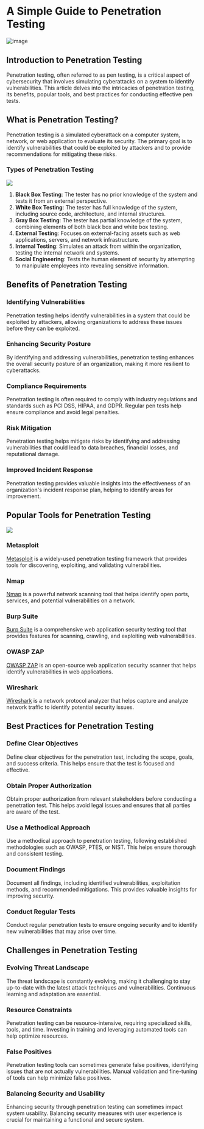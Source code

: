 # A Simple Guide to Penetration Testing

![image](image/HOUDINI-large.gif)

## Introduction to Penetration Testing

Penetration testing, often referred to as pen testing, is a critical aspect of cybersecurity that involves simulating cyberattacks on a system to identify vulnerabilities. This article delves into the intricacies of penetration testing, its benefits, popular tools, and best practices for conducting effective pen tests.

## What is Penetration Testing?

Penetration testing is a simulated cyberattack on a computer system, network, or web application to evaluate its security. The primary goal is to identify vulnerabilities that could be exploited by attackers and to provide recommendations for mitigating these risks.

### Types of Penetration Testing

![](image/test.jfif)

1. **Black Box Testing**: The tester has no prior knowledge of the system and tests it from an external perspective.
2. **White Box Testing**: The tester has full knowledge of the system, including source code, architecture, and internal structures.
3. **Gray Box Testing**: The tester has partial knowledge of the system, combining elements of both black box and white box testing.
4. **External Testing**: Focuses on external-facing assets such as web applications, servers, and network infrastructure.
5. **Internal Testing**: Simulates an attack from within the organization, testing the internal network and systems.
6. **Social Engineering**: Tests the human element of security by attempting to manipulate employees into revealing sensitive information.

## Benefits of Penetration Testing

### Identifying Vulnerabilities

Penetration testing helps identify vulnerabilities in a system that could be exploited by attackers, allowing organizations to address these issues before they can be exploited.

### Enhancing Security Posture

By identifying and addressing vulnerabilities, penetration testing enhances the overall security posture of an organization, making it more resilient to cyberattacks.

### Compliance Requirements

Penetration testing is often required to comply with industry regulations and standards such as PCI DSS, HIPAA, and GDPR. Regular pen tests help ensure compliance and avoid legal penalties.

### Risk Mitigation

Penetration testing helps mitigate risks by identifying and addressing vulnerabilities that could lead to data breaches, financial losses, and reputational damage.

### Improved Incident Response

Penetration testing provides valuable insights into the effectiveness of an organization's incident response plan, helping to identify areas for improvement.

## Popular Tools for Penetration Testing

![](image/penetration-testing-tools-1024x640.png)

### Metasploit

[Metasploit](https://www.metasploit.com/) is a widely-used penetration testing framework that provides tools for discovering, exploiting, and validating vulnerabilities.

### Nmap

[Nmap](https://nmap.org/) is a powerful network scanning tool that helps identify open ports, services, and potential vulnerabilities on a network.

### Burp Suite

[Burp Suite](https://portswigger.net/burp) is a comprehensive web application security testing tool that provides features for scanning, crawling, and exploiting web vulnerabilities.

### OWASP ZAP

[OWASP ZAP](https://www.zaproxy.org/) is an open-source web application security scanner that helps identify vulnerabilities in web applications.

### Wireshark

[Wireshark](https://www.wireshark.org/) is a network protocol analyzer that helps capture and analyze network traffic to identify potential security issues.

## Best Practices for Penetration Testing

### Define Clear Objectives

Define clear objectives for the penetration test, including the scope, goals, and success criteria. This helps ensure that the test is focused and effective.

### Obtain Proper Authorization

Obtain proper authorization from relevant stakeholders before conducting a penetration test. This helps avoid legal issues and ensures that all parties are aware of the test.

### Use a Methodical Approach

Use a methodical approach to penetration testing, following established methodologies such as OWASP, PTES, or NIST. This helps ensure thorough and consistent testing.

### Document Findings

Document all findings, including identified vulnerabilities, exploitation methods, and recommended mitigations. This provides valuable insights for improving security.

### Conduct Regular Tests

Conduct regular penetration tests to ensure ongoing security and to identify new vulnerabilities that may arise over time.

## Challenges in Penetration Testing

### Evolving Threat Landscape

The threat landscape is constantly evolving, making it challenging to stay up-to-date with the latest attack techniques and vulnerabilities. Continuous learning and adaptation are essential.

### Resource Constraints

Penetration testing can be resource-intensive, requiring specialized skills, tools, and time. Investing in training and leveraging automated tools can help optimize resources.

### False Positives

Penetration testing tools can sometimes generate false positives, identifying issues that are not actually vulnerabilities. Manual validation and fine-tuning of tools can help minimize false positives.

### Balancing Security and Usability

Enhancing security through penetration testing can sometimes impact system usability. Balancing security measures with user experience is crucial for maintaining a functional and secure system.
